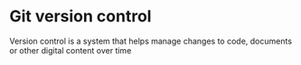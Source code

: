 # Git version control

Version control is a system that helps manage changes to code, documents or other digital content over time 